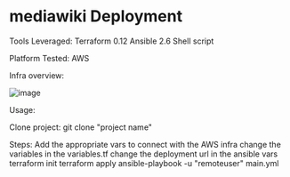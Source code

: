 # mediawiki Deployment
Tools Leveraged:
  Terraform 0.12
  Ansible 2.6
  Shell script
  
Platform Tested:
  AWS

Infra overview:

![image](https://user-images.githubusercontent.com/38915899/126106286-88050d3b-3912-4223-9593-ebbdca95f6ac.png)



Usage:

  Clone project:
    git clone "project name"
    
  Steps:
    Add the appropriate vars to connect with the AWS infra
    change the variables in the variables.tf
    change the deployment url in the ansible vars
    terraform init
    terraform apply
    ansible-playbook -u "remoteuser" main.yml
